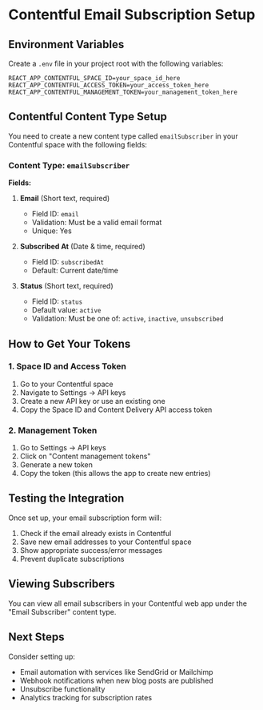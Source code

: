 # Contentful Email Subscription Setup

## Environment Variables

Create a `.env` file in your project root with the following variables:

```env
REACT_APP_CONTENTFUL_SPACE_ID=your_space_id_here
REACT_APP_CONTENTFUL_ACCESS_TOKEN=your_access_token_here
REACT_APP_CONTENTFUL_MANAGEMENT_TOKEN=your_management_token_here
```

## Contentful Content Type Setup

You need to create a new content type called `emailSubscriber` in your Contentful space with the following fields:

### Content Type: `emailSubscriber`

**Fields:**
1. **Email** (Short text, required)
   - Field ID: `email`
   - Validation: Must be a valid email format
   - Unique: Yes

2. **Subscribed At** (Date & time, required)
   - Field ID: `subscribedAt`
   - Default: Current date/time

3. **Status** (Short text, required)
   - Field ID: `status`
   - Default value: `active`
   - Validation: Must be one of: `active`, `inactive`, `unsubscribed`

## How to Get Your Tokens

### 1. Space ID and Access Token
1. Go to your Contentful space
2. Navigate to Settings → API keys
3. Create a new API key or use an existing one
4. Copy the Space ID and Content Delivery API access token

### 2. Management Token
1. Go to Settings → API keys
2. Click on "Content management tokens"
3. Generate a new token
4. Copy the token (this allows the app to create new entries)

## Testing the Integration

Once set up, your email subscription form will:
1. Check if the email already exists in Contentful
2. Save new email addresses to your Contentful space
3. Show appropriate success/error messages
4. Prevent duplicate subscriptions

## Viewing Subscribers

You can view all email subscribers in your Contentful web app under the "Email Subscriber" content type.

## Next Steps

Consider setting up:
- Email automation with services like SendGrid or Mailchimp
- Webhook notifications when new blog posts are published
- Unsubscribe functionality
- Analytics tracking for subscription rates 